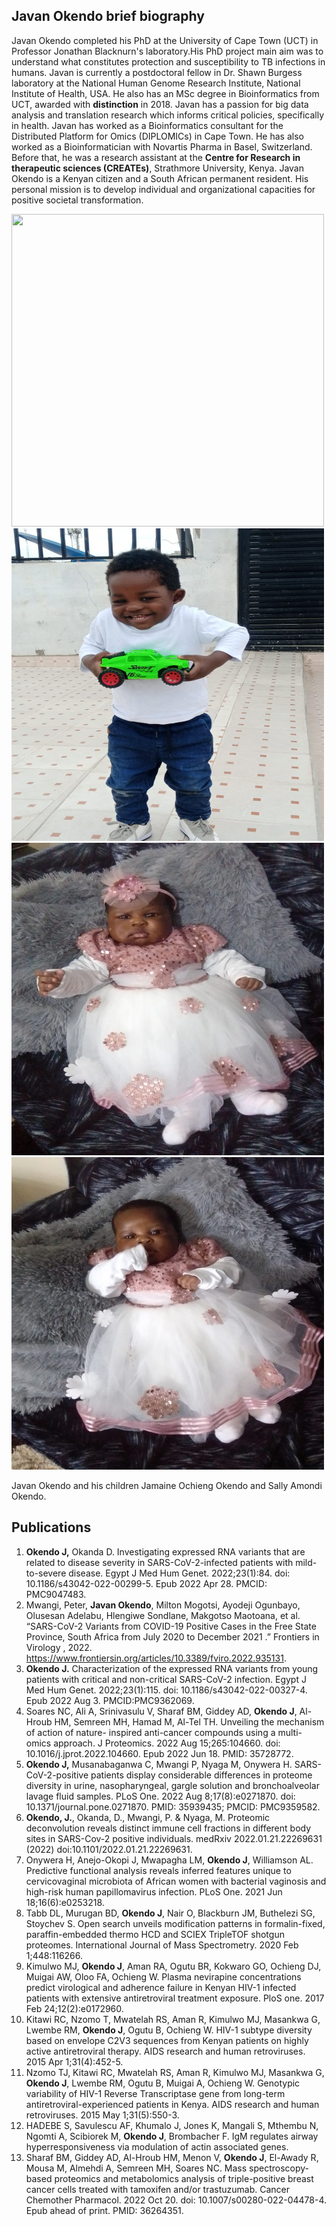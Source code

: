 ## Javan Okendo brief biography
Javan Okendo completed his PhD at the University of Cape Town (UCT) in Professor Jonathan Blacknurn's laboratory.His PhD project main aim was to understand what constitutes protection and susceptibility to TB infections in humans. Javan is currently a postdoctoral fellow in Dr. Shawn Burgess laboratory at the National Human Genome Research Institute, National Institute of Health, USA. He also has an MSc degree in Bioinformatics from UCT, awarded with **distinction** in 2018. Javan has a passion for big data analysis and translation research which informs critical policies, specifically in health. Javan has worked as a Bioinformatics consultant for the Distributed Platform for Omics (DIPLOMICs) in Cape Town. He has also worked as a Bioinformatician with Novartis Pharma in Basel, Switzerland. Before that, he was a research assistant at the **Centre for Research in therapeutic sciences (CREATEs)**, Strathmore University, Kenya. Javan Okendo is a Kenyan citizen and a South African permanent resident. His personal mission is to develop individual and organizational capacities for positive societal transformation.

<p float="left">
  <img src="https://github.com/Jokendo-collab/Javan_Okendo_biography/blob/main/20221114_100600.jpg" width="500" height="500"  />
  <img src="https://github.com/Jokendo-collab/Javan_Okendo_biography/blob/main/IMG-20220724-WA0006.jpg" width="500" height="500" /> 
  <img src="https://github.com/Jokendo-collab/Javan_Okendo_biography/blob/main/Sally1.jpg" width="500" height="500" />
  <img src="https://github.com/Jokendo-collab/Javan_Okendo_biography/blob/main/sally2.jpg" width="500" height="500" />
</p>
Javan Okendo and his children Jamaine Ochieng Okendo and Sally Amondi Okendo.

## Publications
1. **Okendo J,** Okanda D. Investigating expressed RNA variants that are related to disease severity in SARS-CoV-2-infected patients with mild-to-severe disease. Egypt J Med Hum Genet. 2022;23(1):84. doi: 10.1186/s43042-022-00299-5. Epub 2022 Apr 28. PMCID: PMC9047483.
2. Mwangi, Peter, **Javan Okendo**, Milton Mogotsi, Ayodeji Ogunbayo, Olusesan Adelabu, Hlengiwe Sondlane, Makgotso Maotoana, et al. “SARS-CoV-2 Variants from COVID-19 Positive Cases in the Free State Province, South Africa from July 2020 to December 2021   .” Frontiers in Virology  , 2022. https://www.frontiersin.org/articles/10.3389/fviro.2022.935131.
3. **Okendo J.** Characterization of the expressed RNA variants from young patients with critical and non-critical SARS-CoV-2 infection. Egypt J Med Hum Genet. 2022;23(1):115. doi: 10.1186/s43042-022-00327-4. Epub 2022 Aug 3. PMCID:PMC9362069.
4. Soares NC, Ali A, Srinivasulu V, Sharaf BM, Giddey AD, **Okendo J**, Al-Hroub HM, Semreen MH, Hamad M, Al-Tel TH. Unveiling the mechanism of action of nature-
inspired anti-cancer compounds using a multi-omics approach. J Proteomics. 2022 Aug 15;265:104660. doi: 10.1016/j.jprot.2022.104660. Epub 2022 Jun 18. PMID: 35728772.
5.  **Okendo J,** Musanabaganwa C, Mwangi P, Nyaga M, Onywera H. SARS-CoV-2-positive patients display considerable differences in proteome diversity in urine, nasopharyngeal, gargle solution and bronchoalveolar lavage fluid samples. PLoS One. 2022 Aug 8;17(8):e0271870. doi: 10.1371/journal.pone.0271870. PMID: 35939435; PMCID: PMC9359582.
6.  **Okendo, J.**, Okanda, D., Mwangi, P. & Nyaga, M. Proteomic deconvolution reveals distinct immune cell fractions in different body sites in SARS-Cov-2 positive individuals. medRxiv 2022.01.21.22269631 (2022) doi:10.1101/2022.01.21.22269631.
7.  Onywera H, Anejo-Okopi J, Mwapagha LM, **Okendo J**, Williamson AL. Predictive functional analysis reveals inferred features unique to cervicovaginal microbiota of African women with bacterial vaginosis and high-risk human papillomavirus infection. PLoS One. 2021 Jun 18;16(6):e0253218.
8.  Tabb DL, Murugan BD, **Okendo J**, Nair O, Blackburn JM, Buthelezi SG, Stoychev S. Open search unveils modification patterns in formalin-fixed, paraffin-embedded thermo HCD and SCIEX TripleTOF shotgun proteomes. International Journal of Mass Spectrometry. 2020 Feb 1;448:116266.
9.  Kimulwo MJ, **Okendo J**, Aman RA, Ogutu BR, Kokwaro GO, Ochieng DJ, Muigai AW, Oloo FA, Ochieng W. Plasma nevirapine concentrations predict virological and adherence failure in Kenyan HIV-1 infected patients with extensive antiretroviral treatment exposure. PloS one. 2017 Feb 24;12(2):e0172960.
10.  Kitawi RC, Nzomo T, Mwatelah RS, Aman R, Kimulwo MJ, Masankwa G, Lwembe RM, **Okendo J**, Ogutu B, Ochieng W. HIV-1 subtype diversity based on envelope C2V3 sequences from Kenyan patients on highly active antiretroviral therapy. AIDS research and human retroviruses. 2015 Apr 1;31(4):452-5.
11.  Nzomo TJ, Kitawi RC, Mwatelah RS, Aman R, Kimulwo MJ, Masankwa G, **Okendo J**, Lwembe RM, Ogutu B, Muigai A, Ochieng W. Genotypic variability of HIV-1 Reverse Transcriptase gene from long-term antiretroviral-experienced patients in Kenya. AIDS research and human retroviruses. 2015 May 1;31(5):550-3.
12.  HADEBE S, Savulescu AF, Khumalo J, Jones K, Mangali S, Mthembu N, Ngomti A, Scibiorek M, **Okendo J**, Brombacher F. IgM regulates airway hyperresponsiveness via modulation of actin associated genes.
13. Sharaf BM, Giddey AD, Al-Hroub HM, Menon V, **Okendo J**, El-Awady R, Mousa M, Almehdi A, Semreen MH, Soares NC. Mass spectroscopy-based proteomics and metabolomics analysis of triple-positive breast cancer cells treated with tamoxifen and/or trastuzumab. Cancer Chemother Pharmacol. 2022 Oct 20. doi: 10.1007/s00280-022-04478-4. Epub ahead of print. PMID: 36264351.
